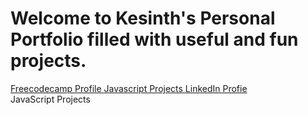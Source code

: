 <html>
  <head>
    <meta charset="UTF-8">
    <meta name="author" content="Kesinth Arul Leslie">
    <meta name="viewport" content="width=device-width,initial scale=1.0">
    <title>Personal Portfolio</title>
  </head>
  <body>
    <h1>Welcome to Kesinth's Personal Portfolio filled with useful and fun projects.</h1>
    <nav>
    <a href="https://www.freecodecamp.org/kesdude" target=_blank>Freecodecamp Profile </a>
    <a href="JS-Projects">Javascript Projects </a>
    <a href=https://www.linkedin.com/in/kesinth-arul-leslie-56584821b/ target=_blank>LinkedIn Profie</a>
    </nav>
    <section class="section" id="JS-Projects">JavaScript Projects</section>
  </body>
</html>
